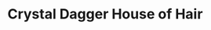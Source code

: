 ---
title: "Crystal Dagger House of Hair"
url: /poquoson/crystal-dagger-house-of-hair/
shop: Friseur
---